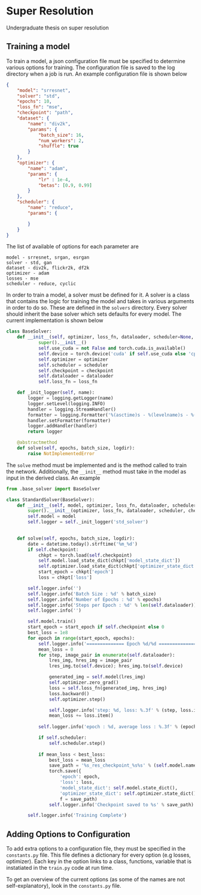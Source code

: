 # Super Resolution

Undergraduate thesis on super resolution

## Training a model

To train a model, a json configuration file must be specified to determine various options for training. The configuration file is saved to the log directory when a job is run. An example configuration file is shown below

```json
{
    "model": "srresnet",
    "solver": "std",
    "epochs": 10,
    "loss_fn": "mse",
    "checkpoint": "path",
    "dataset": {
        "name": "div2k",
        "params": {
            "batch_size": 16,
            "num_workers": 2,
            "shuffle": true
        }
    },
    "optimizer": {
        "name": "adam",
        "params": {
            "lr" : 1e-4,
            "betas": [0.9, 0.99]
        }
    },
    "scheduler": {
        "name": "reduce",
        "params": {

        }
    }
}
```

The list of available of options for each parameter are
```
model - srresnet, srgan, esrgan 
solver - std, gan
dataset - div2k, flickr2k, df2k
optimizer - adam
losses - mse
scheduler - reduce, cyclic
```

In order to train a model, a solver must be defined for it. A solver is a class that contains the logic for training the model and takes in various arguments in order to do so. These are defined in the `solvers` directory. Every solver should inherit the base solver which sets defaults for every model. The current implementation is shown below 

```python
class BaseSolver:
    def __init__(self, optimizer, loss_fn, dataloader, scheduler=None, checkpoint=None):
            super().__init__()
            self.use_cuda = not False and torch.cuda.is_available()
            self.device = torch.device('cuda' if self.use_cuda else 'cpu')
            self.optimizer = optimizer
            self.scheduler = scheduler
            self.checkpoint = checkpoint
            self.dataloader = dataloader
            self.loss_fn = loss_fn

    def _init_logger(self, name):
        logger = logging.getLogger(name)
        logger.setLevel(logging.INFO)
        handler = logging.StreamHandler()
        formatter = logging.Formatter('%(asctime)s - %(levelname)s - %(message)s')
        handler.setFormatter(formatter)
        logger.addHandler(handler)
        return logger

    @abstractmethod
    def solve(self, epochs, batch_size, logdir):
        raise NotImplementedError
```

The `solve` method must be implemented and is the method called to train the network. Additionally, the `__init__` method must take in the model as input in the derived class. An example

```python
from .base_solver import BaseSolver

class StandardSolver(BaseSolver):
    def __init__(self, model, optimizer, loss_fn, dataloader, scheduler=None, checkpoint=None):
        super().__init__(optimizer, loss_fn, dataloader, scheduler, checkpoint)
        self.model = model
        self.logger = self._init_logger('std_solver')

    
    def solve(self, epochs, batch_size, logdir):
        date = datetime.today().strftime('%m_%d')
        if self.checkpoint:
            chkpt = torch.load(self.checkpoint)
            self.model.load_state_dict(chkpt['model_state_dict'])
            self.optimizer.load_state_dict(chkpt['optimizer_state_dict'])
            start_epoch = chkpt['epoch']
            loss = chkpt['loss']

        self.logger.info('')
        self.logger.info('Batch Size : %d' % batch_size)
        self.logger.info('Number of Epochs : %d' % epochs)
        self.logger.info('Steps per Epoch : %d' % len(self.dataloader))
        self.logger.info('')

        self.model.train()
        start_epoch = start_epoch if self.checkpoint else 0
        best_loss = 1e8
        for epoch in range(start_epoch, epochs):
            self.logger.info('============== Epoch %d/%d ==============' % (epoch+1, epochs))
            mean_loss = 0
            for step, image_pair in enumerate(self.dataloader):
                lres_img, hres_img = image_pair
                lres_img.to(self.device); hres_img.to(self.device)

                generated_img = self.model(lres_img)
                self.optimizer.zero_grad()
                loss = self.loss_fn(generated_img, hres_img)
                loss.backward()
                self.optimizer.step()

                self.logger.info('step: %d, loss: %.3f' % (step, loss.item()))
                mean_loss += loss.item()
    
            self.logger.info('epoch : %d, average loss : %.3f' % (epoch+1, mean_loss/len(self.dataloader)))

            if self.scheduler:
                self.scheduler.step()
    
            if mean_loss < best_loss:
                best_loss = mean_loss
                save_path = '%s_res_checkpoint_%s%s' % (self.model.name, date, '.pt')
                torch.save({
                    'epoch': epoch,
                    'loss': loss,
                    'model_state_dict': self.model.state_dict(),
                    'optimizer_state_dict': self.optimizer.state_dict()},
                    f = save_path)
                self.logger.info('Checkpoint saved to %s' % save_path)

        self.logger.info('Training Complete')
```

## Adding Options to Configuration

To add extra options to a configuration file, they must be specified in the `constants.py` file. This file defines a dictionary for every option (e.g losses, optimizer). Each key in the option links to a class, functions, variable that is instatiated in the `train.py` code at run time.

To get an overview of the current options (as some of the names are not self-explanatory), look in the `constants.py` file.